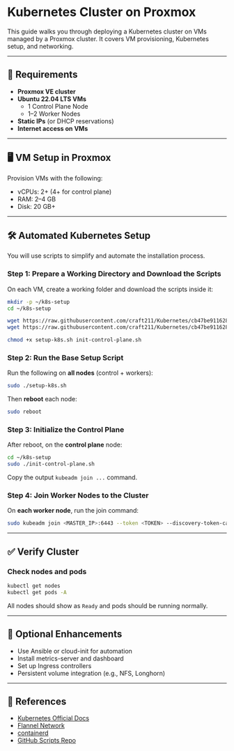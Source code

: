 # Kubernetes Cluster on Proxmox

This guide walks you through deploying a Kubernetes cluster on VMs managed by a Proxmox cluster. It covers VM provisioning, Kubernetes setup, and networking.

---

## 🧱 Requirements

- **Proxmox VE cluster**
- **Ubuntu 22.04 LTS VMs**
  - 1 Control Plane Node
  - 1–2 Worker Nodes
- **Static IPs** (or DHCP reservations)
- **Internet access on VMs**

---

## 🖥️ VM Setup in Proxmox

Provision VMs with the following:

- vCPUs: 2+ (4+ for control plane)
- RAM: 2–4 GB
- Disk: 20 GB+

---

## 🛠️ Automated Kubernetes Setup

You will use scripts to simplify and automate the installation process.

### Step 1: Prepare a Working Directory and Download the Scripts

On each VM, create a working folder and download the scripts inside it:
```bash
mkdir -p ~/k8s-setup
cd ~/k8s-setup
```
```bash
wget https://raw.githubusercontent.com/craft211/Kubernetes/cb47be911628cabf99ed17480f16a60741e6d7e3/setup-k8s.sh
wget https://raw.githubusercontent.com/craft211/Kubernetes/cb47be911628cabf99ed17480f16a60741e6d7e3/init-control-plane.sh

chmod +x setup-k8s.sh init-control-plane.sh
```

### Step 2: Run the Base Setup Script

Run the following on **all nodes** (control + workers):
```bash
sudo ./setup-k8s.sh
```

Then **reboot** each node:
```bash
sudo reboot
```

### Step 3: Initialize the Control Plane

After reboot, on the **control plane** node:
```bash
cd ~/k8s-setup
sudo ./init-control-plane.sh
```

Copy the output `kubeadm join ...` command.

### Step 4: Join Worker Nodes to the Cluster

On **each worker node**, run the join command:
```bash
sudo kubeadm join <MASTER_IP>:6443 --token <TOKEN> --discovery-token-ca-cert-hash sha256:<HASH>
```

---

## ✅ Verify Cluster

### Check nodes and pods
```bash
kubectl get nodes
kubectl get pods -A
```

All nodes should show as `Ready` and pods should be running normally.

---

## 📘 Optional Enhancements

- Use Ansible or cloud-init for automation
- Install metrics-server and dashboard
- Set up Ingress controllers
- Persistent volume integration (e.g., NFS, Longhorn)

---

## 🔗 References
- [Kubernetes Official Docs](https://kubernetes.io/docs/setup/production-environment/tools/kubeadm/)
- [Flannel Network](https://github.com/coreos/flannel)
- [containerd](https://containerd.io/)
- [GitHub Scripts Repo](https://github.com/craft211/Kubernetes)
